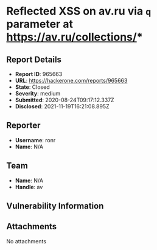 # Reflected XSS on av.ru via `q` parameter at https://av.ru/collections/*

## Report Details
- **Report ID**: 965663
- **URL**: https://hackerone.com/reports/965663
- **State**: Closed
- **Severity**: medium
- **Submitted**: 2020-08-24T09:17:12.337Z
- **Disclosed**: 2021-11-19T16:21:08.895Z

## Reporter
- **Username**: ronr
- **Name**: N/A

## Team
- **Name**: N/A
- **Handle**: av

## Vulnerability Information


## Attachments
No attachments
